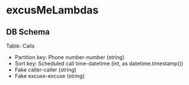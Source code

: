 # excusMeLambdas

## DB Schema
Table: Calls
* Partition key: Phone number-number (string)
* Sort key: Scheduled call time-datetime (int, as datetime.timestamp())
* Fake caller-caller (string)
* Fake excuse-excuse (string)
